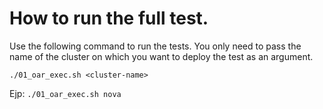 # How to run the full test.

Use the following command to run the tests. You only need to pass the name of the cluster on which you want to deploy the test as an argument.

```
./01_oar_exec.sh <cluster-name>
```
Ejp: `./01_oar_exec.sh nova`

